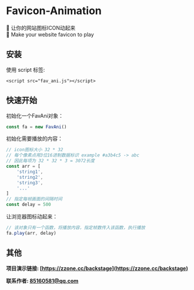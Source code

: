 # Favicon-Animation
🍭 让你的网站图标ICON动起来  
🍭 Make your website favicon to play

## 安装
使用 script 标签:
```
<script src="fav_ani.js"></script>
```

## 快速开始
初始化一个FavAni对象：
```js
const fa = new FavAni()
```
初始化需要播放的内容：
```js
// icon图标大小 32 * 32
// 每个像素点用3位16进制数据标识 example #a3b4c5 -> abc
// 因此每项为 32 * 32 * 3 = 3072长度
const arr = [
    'string1',
    'string2',
    'string3',
    '...'
]
// 指定每帧画面的间隔时间
const delay = 500
```
让浏览器图标动起来：
```js
// 该对象只有一个函数，将播放内容，指定帧数传入该函数，执行播放
fa.play(arr, delay)
```

## 其他
**项目演示链接: [https://zzone.cc/backstage](https://zzone.cc/backstage)** 

**联系作者: 85160581@qq.com** 
